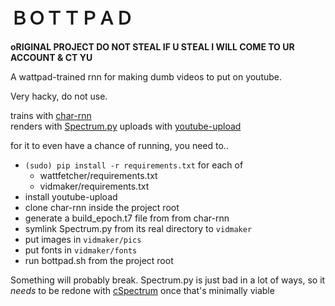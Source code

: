 # ＢＯＴＴＰＡＤ

**oRIGINAL PROJECT DO NOT STEAL IF U STEAL I WILL COME TO UR ACCOUNT & CT YU**

A wattpad-trained rnn for making dumb videos to put on youtube.

Very hacky, do not use.

trains with [char-rnn](https://github.com/karpathy/char-rnn)  
renders with [Spectrum.py](https://github.com/Adjective-Object/Spectrum.py)
uploads with [youtube-upload](https://github.com/tokland/youtube-upload)

for it to even have a chance of running, you need to..

- `(sudo) pip install -r requirements.txt` for each of 
	- wattfetcher/requirements.txt
	- vidmaker/requirements.txt
- install youtube-upload
- clone char-rnn inside the project root
- generate a build_epoch.t7 file from from char-rnn
- symlink Spectrum.py from its real directory to `vidmaker`
- put images in `vidmaker/pics`
- put fonts in `vidmaker/fonts`
- run bottpad.sh from the project root

Something will probably break.
Spectrum.py is just bad in a lot of ways, so it _needs_ to be redone with
[cSpectrum](https://github.com/Adjective-Object/cSpectrum) once that's
minimally viable

